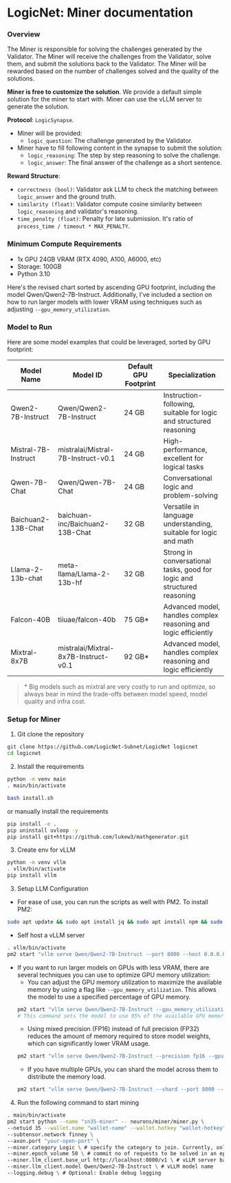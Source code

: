 # LogicNet: Miner documentation

### Overview

The Miner is responsible for solving the challenges generated by the Validator. The Miner will receive the challenges from the Validator, solve them, and submit the solutions back to the Validator. The Miner will be rewarded based on the number of challenges solved and the quality of the solutions.

**Miner is free to customize the solution**. We provide a default simple solution for the miner to start with. Miner can use the vLLM server to generate the solution.

**Protocol**: `LogicSynapse`. 
- Miner will be provided:
    - `logic_question`: The challenge generated by the Validator.
- Miner have to fill following content in the synapse to submit the solution:
    - `logic_reasoning`: The step by step reasoning to solve the challenge.
    - `logic_answer`: The final answer of the challenge as a short sentence.

**Reward Structure**:
- `correctness (bool)`: Validator ask LLM to check the matching between `logic_answer` and the ground truth.
- `similarity (float)`: Validator compute cosine similarity between `logic_reasoning` and validator's reasoning.
- `time_penalty (float)`: Penalty for late submission. It's ratio of `process_time / timeout * MAX_PENALTY`.

### Minimum Compute Requirements
- 1x GPU 24GB VRAM (RTX 4090, A100, A6000, etc)
- Storage: 100GB
- Python 3.10

Here's the revised chart sorted by ascending GPU footprint, including the model Qwen/Qwen2-7B-Instruct. Additionally, I've included a section on how to run larger models with lower VRAM using techniques such as adjusting `--gpu_memory_utilization`.

### Model to Run
Here are some model examples that could be leveraged, sorted by GPU footprint:

| Model Name | Model ID | Default GPU Footprint | Specialization |
| --- | --- | --- | --- |
| Qwen2-7B-Instruct | Qwen/Qwen2-7B-Instruct | 24 GB | Instruction-following, suitable for logic and structured reasoning |
| Mistral-7B-Instruct | mistralai/Mistral-7B-Instruct-v0.1 | 24 GB | High-performance, excellent for logical tasks |
| Qwen-7B-Chat | Qwen/Qwen-7B-Chat | 24 GB | Conversational logic and problem-solving |
| Baichuan2-13B-Chat | baichuan-inc/Baichuan2-13B-Chat | 32 GB | Versatile in language understanding, suitable for logic and math |
| Llama-2-13b-chat | meta-llama/Llama-2-13b-hf | 32 GB | Strong in conversational tasks, good for logic and structured reasoning |
| Falcon-40B | tiiuae/falcon-40b | 75 GB* | Advanced model, handles complex reasoning and logic efficiently |
| Mixtral-8x7B | mistralai/Mixtral-8x7B-Instruct-v0.1 | 92 GB* | Advanced model, handles complex reasoning and logic efficiently |

> \* Big models such as mixtral are very costly to run and optimize, so always bear in mind the trade-offs between model speed, model quality and infra cost.

### Setup for Miner
1. Git clone the repository
```bash
git clone https://github.com/LogicNet-Subnet/LogicNet logicnet
cd logicnet
```
2. Install the requirements
```bash
python -m venv main
. main/bin/activate

bash install.sh
```

or manually install the requirements
```bash
pip install -e .
pip uninstall uvloop -y
pip install git+https://github.com/lukew3/mathgenerator.git
```
3. Create env for vLLM
```bash
python -m venv vllm
. vllm/bin/activate
pip install vllm
```
3. Setup LLM Configuration

- For ease of use, you can run the scripts as well with PM2. To install PM2:
```bash
sudo apt update && sudo apt install jq && sudo apt install npm && sudo npm install pm2 -g && pm2 update
```
- Self host a vLLM server
```bash
. vllm/bin/activate
pm2 start "vllm serve Qwen/Qwen2-7B-Instruct --port 8000 --host 0.0.0.0" --name "sn35-vllm" # change port and host to your preference
```

- If you want to run larger models on GPUs with less VRAM, there are several techniques you can use to optimize GPU memory utilization:
    - You can adjust the GPU memory utilization to maximize the available memory by using a flag like `--gpu_memory_utilization`. This allows the model to use a specified percentage of GPU memory.
   ```bash
   pm2 start "vllm serve Qwen/Qwen2-7B-Instruct --gpu_memory_utilization 0.95 --port 8000 --host 0.0.0.0" --name "sn35-vllm" 
   # This command sets the model to use 95% of the available GPU memory.
   ```
   - Using mixed precision (FP16) instead of full precision (FP32) reduces the amount of memory required to store model weights, which can significantly lower VRAM usage.
   ```bash
   pm2 start "vllm serve Qwen/Qwen2-7B-Instruct --precision fp16 --gpu_memory_utilization 0.95 --port 8000 --host 0.0.0.0" --name "sn35-vllm"
   ```
   - If you have multiple GPUs, you can shard the model across them to distribute the memory load.
   ```bash
   pm2 start "vllm serve Qwen/Qwen2-7B-Instruct --shard --port 8000 --host 0.0.0.0" --name "sn35-vllm"
   ```

4. Run the following command to start mining
```bash
. main/bin/activate
pm2 start python --name "sn35-miner" -- neurons/miner/miner.py \
--netuid 35 --wallet.name "wallet-name" --wallet.hotkey "wallet-hotkey" \
--subtensor.network finney \
--axon.port "your-open-port" \
--miner.category Logic \ # specify the category to join. Currently, only Logic is supported
--miner.epoch_volume 50 \ # commit no of requests to be solved in an epoch. It will affect the reward calculation
--miner.llm_client.base_url http://localhost:8000/v1 \ # vLLM server base url
--miner.llm_client.model Qwen/Qwen2-7B-Instruct \ # vLLM model name
--logging.debug \ # Optional: Enable debug logging
```
